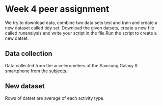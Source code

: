 # Week 4 peer assignment

We try to download data, combine two data sets test and train and create a new dataset called tidy set.
Download the given datsets, create a new file called runanalysis and write your script in the file.Run the script to create a new datset.

## Data collection

Data collected from the accelerometers of the Samsung Galaxy S smartphone from the subjects.
 
 
## New dataset

Rows of datset are average of each activity type.



 